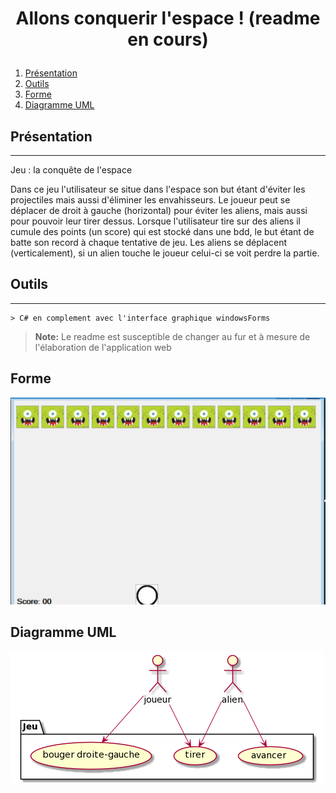 # <p align="center">Allons conquerir l'espace ! (readme en cours)</p>

1. [Présentation](#présentation)
2. [Outils](#Outils)
3. [Forme](Forme)
4. [Diagramme UML](#DiagrammeUML)

## Présentation
***
Jeu : la conquête de l'espace

Dans ce jeu l'utilisateur se situe dans l'espace son but étant d'éviter les projectiles mais aussi d'éliminer les envahisseurs.
Le joueur peut se déplacer de droit à gauche (horizontal) pour éviter les aliens, mais aussi pour pouvoir leur tirer dessus. Lorsque l'utilisateur tire sur des aliens il cumule des points (un score) qui est stocké dans une bdd, le but étant de batte son record à chaque tentative de jeu. 
Les aliens se déplacent (verticalement), si un alien touche le joueur celui-ci se voit perdre la partie.


## Outils
***
	> C# en complement avec l'interface graphique windowsForms

> **Note:** Le readme est susceptible de changer au fur et à mesure de l'élaboration de l'application web 


## Forme 

 ![alt text](https://github.com/Romy-code/E4-Projet1/blob/b685ce3e467e0785275ac78ecded48b4eed10b2f/formJeu.PNG)

## Diagramme UML
 ![alt text](https://github.com/Romy-code/E4-Projet1/blob/13422786187eac8107a715cbfca00aecf6b709ec/casUtilisationProjet1.png)

```
